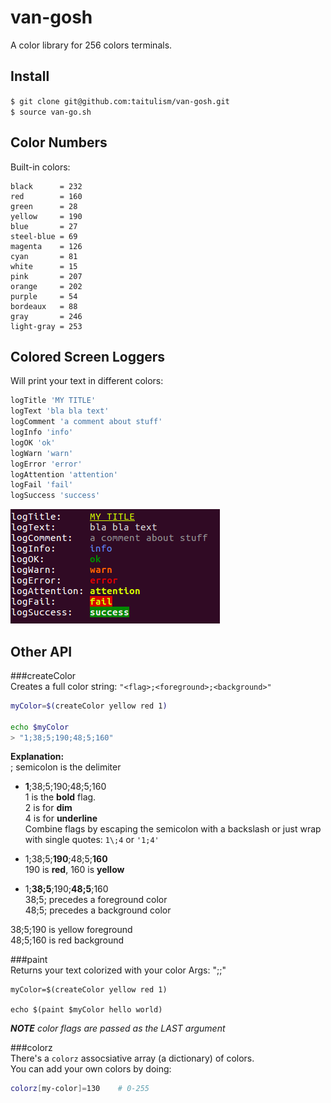 van-gosh
========
A color library for 256 colors terminals.



Install
-------
`$ git clone git@github.com:taitulism/van-gosh.git`  
`$ source van-go.sh`



Color Numbers
-------------
Built-in colors:
```
black      = 232
red        = 160
green      = 28
yellow     = 190
blue       = 27
steel-blue = 69
magenta    = 126
cyan       = 81
white      = 15
pink       = 207
orange     = 202
purple     = 54
bordeaux   = 88
gray       = 246
light-gray = 253
```



Colored Screen Loggers
----------------------
Will print your text in different colors:
```sh
logTitle 'MY TITLE'
logText 'bla bla text'
logComment 'a comment about stuff'
logInfo 'info'
logOK 'ok'
logWarn 'warn'
logError 'error'
logAttention 'attention'
logFail 'fail'
logSuccess 'success'
```
![loggers examples](https://raw.githubusercontent.com/taitulism/van-gosh/master/logs-example.png)



Other API
---------
###createColor  
Creates a full color string: `"<flag>;<foreground>;<background>"`
```sh
myColor=$(createColor yellow red 1)

echo $myColor
> "1;38;5;190;48;5;160"
```
**Explanation:**  
; semicolon is the delimiter  

* **1**;38;5;190;48;5;160  
1 is the **bold** flag.  
2 is for **dim**  
4 is for __underline__  
Combine flags by escaping the semicolon with a backslash or just wrap with single quotes: `1\;4` or `'1;4'`

* 1;38;5;**190**;48;5;**160**    
190 is **red**, 160 is **yellow**

* 1;**38;5**;190;**48;5**;160  
38;5; precedes a foreground color  
48;5; precedes a background color

38;5;190 is yellow foreground  
48;5;160 is red background



###paint  
Returns your text colorized with your color
Args: "<foreground>;<background>;<flag>"
```
myColor=$(createColor yellow red 1)

echo $(paint $myColor hello world)
```
***NOTE** color flags are passed as the LAST argument*



###colorz  
There's a `colorz` assocsiative array (a dictionary) of colors.  
You can add your own colors by doing: 
```sh
colorz[my-color]=130    # 0-255
```

